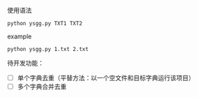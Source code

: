 使用语法

```
python ysgg.py TXT1 TXT2
```

example

```
python ysgg.py 1.txt 2.txt
```







待开发功能：

- [ ] 单个字典去重（平替方法：以一个空文件和目标字典运行该项目）
- [ ] 多个字典合并去重